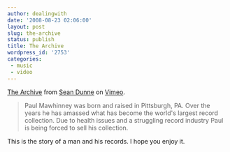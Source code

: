 ```yaml
---
author: dealingwith
date: '2008-08-23 02:06:00'
layout: post
slug: the-archive
status: publish
title: The Archive
wordpress_id: '2753'
categories:
 - music
 - video
---
```



[The Archive][1] from [Sean Dunne][2] on [Vimeo][3].

> Paul Mawhinney was born and raised in Pittsburgh, PA. Over the years he has
amassed what has become the world's largest record collection. Due to health
issues and a struggling record industry Paul is being forced to sell his
collection.

This is the story of a man and his records. I hope you enjoy it.

   [1]: http://www.vimeo.com/1546186?pg=embed&sec=1546186

   [2]: http://www.vimeo.com/user674450?pg=embed&sec=1546186

   [3]: http://vimeo.com?pg=embed&sec=1546186


